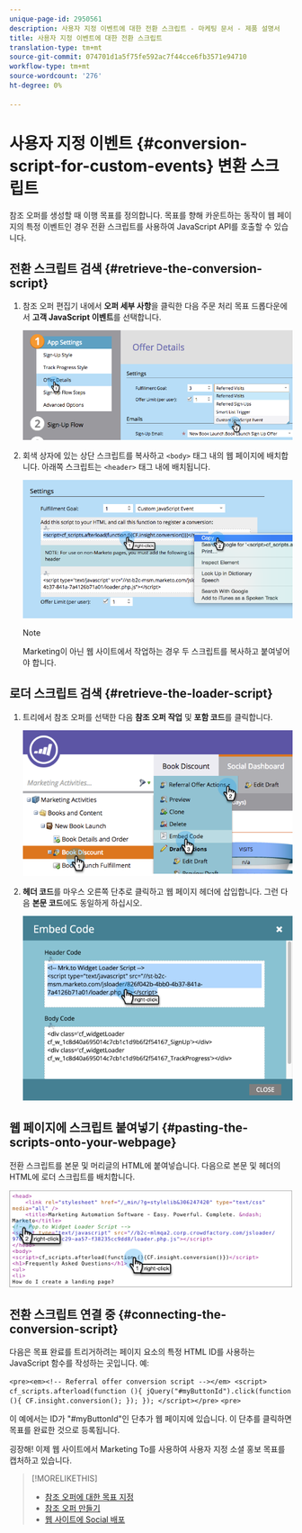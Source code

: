 ```yaml
---
unique-page-id: 2950561
description: 사용자 지정 이벤트에 대한 전환 스크립트 - 마케팅 문서 - 제품 설명서
title: 사용자 지정 이벤트에 대한 전환 스크립트
translation-type: tm+mt
source-git-commit: 074701d1a5f75fe592ac7f44cce6fb3571e94710
workflow-type: tm+mt
source-wordcount: '276'
ht-degree: 0%

---
```



# 사용자 지정 이벤트 {#conversion-script-for-custom-events} 변환 스크립트

참조 오퍼를 생성할 때 이행 목표를 정의합니다. 목표를 향해 카운트하는 동작이 웹 페이지의 특정 이벤트인 경우 전환 스크립트를 사용하여 JavaScript API를 호출할 수 있습니다.

## 전환 스크립트 검색 {#retrieve-the-conversion-script}

1. 참조 오퍼 편집기 내에서 **오퍼 세부 사항**&#x200B;을 클릭한 다음 주문 처리 목표 드롭다운에서 **고객 JavaScript 이벤트**&#x200B;를 선택합니다.

   ![](assets/image2015-4-20-17-3a22-3a15.png)

1. 회색 상자에 있는 상단 스크립트를 복사하고 `<body>` 태그 내의 웹 페이지에 배치합니다. 아래쪽 스크립트는 `<header>` 태그 내에 배치됩니다.

   ![](assets/image2015-4-20-17-3a29-3a7.png)

   >[!NOTE]
   >
   >Marketing이 아닌 웹 사이트에서 작업하는 경우 두 스크립트를 복사하고 붙여넣어야 합니다.

## 로더 스크립트 검색 {#retrieve-the-loader-script}

1. 트리에서 참조 오퍼를 선택한 다음 **참조 오퍼 작업** 및 **포함 코드**&#x200B;를 클릭합니다.

   ![](assets/image2015-4-20-17-3a34-3a46.png)

1. **헤더 코드**&#x200B;를 마우스 오른쪽 단추로 클릭하고 웹 페이지 헤더에 삽입합니다. 그런 다음 **본문 코드**&#x200B;에도 동일하게 하십시오.

   ![](assets/image2015-4-20-20-3a49-3a19.png)

## 웹 페이지에 스크립트 붙여넣기 {#pasting-the-scripts-onto-your-webpage}

전환 스크립트를 본문 및 머리글의 HTML에 붙여넣습니다. 다음으로 본문 및 헤더의 HTML에 로더 스크립트를 배치합니다.

![](assets/image2015-4-20-21-3a0-3a16.png)

## 전환 스크립트 연결 중 {#connecting-the-conversion-script}

다음은 목표 완료를 트리거하려는 페이지 요소의 특정 HTML ID를 사용하는 JavaScript 함수를 작성하는 곳입니다. 예:

`<pre><em><!-- Referral offer conversion script --></em> <script> cf_scripts.afterload(function (){ jQuery("#myButtonId").click(function (){ CF.insight.conversion(); }); }); </script></pre>` `<pre>`

이 예에서는 ID가 &quot;#myButtonId&quot;인 단추가 웹 페이지에 있습니다. 이 단추를 클릭하면 목표를 완료한 것으로 등록됩니다.

굉장해! 이제 웹 사이트에서 Marketing To를 사용하여 사용자 지정 소셜 홍보 목표를 캡처하고 있습니다.

>[!MORELIKETHIS]
>
>* [참조 오퍼에 대한 목표 지정](/help/marketo/product-docs/demand-generation/social/referral-offers/specify-goal-for-referral-offer.md)
>* [참조 오퍼 만들기](/help/marketo/product-docs/demand-generation/social/referral-offers/create-a-referral-offer.md)
>* [웹 사이트에 Social 배포](/help/marketo/product-docs/demand-generation/social/social-functions/deploy-social-on-your-website.md)

